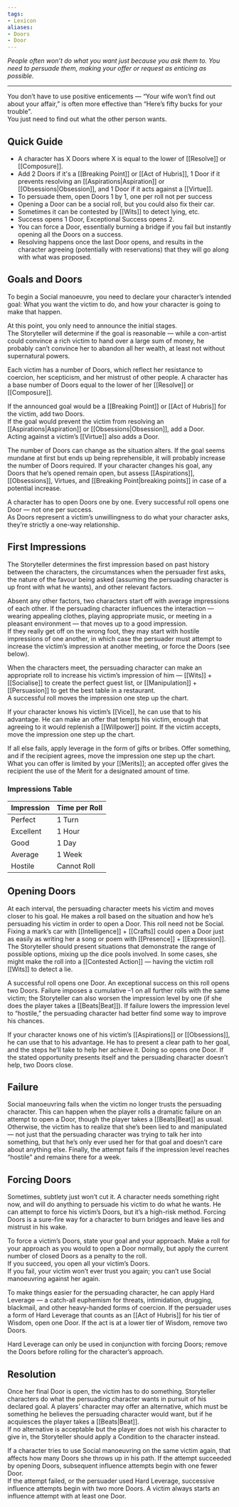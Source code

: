 ```yaml
---
tags:
- Lexicon
aliases:
- Doors
- Door
---
```


_People often won’t do what you want just because you ask them to. You need to persuade them, making your offer or request as enticing as possible._

---

You don’t have to use positive enticements — “Your wife won’t find out about your affair,” is often more effective than “Here’s fifty bucks for your trouble".\
You just need to find out what the other person wants.

## Quick Guide

- A character has X Doors where X is equal to the lower of [[Resolve]] or [[Composure]].
- Add 2 Doors if it's a [[Breaking Point]] or [[Act of Hubris]], 1 Door if it prevents resolving an [[Aspirations|Aspiration]] or [[Obsessions|Obsession]], and 1 Door if it acts against a [[Virtue]].
- To persuade them, open Doors 1 by 1, one per roll not per success
- Opening a Door can be a social roll, but you could also fix their car.
- Sometimes it can be contested by [[Wits]] to detect lying, etc.
- Success opens 1 Door, Exceptional Success opens 2.
- You can force a Door, essentially burning a bridge if you fail but instantly opening all the Doors on a success.
- Resolving happens once the last Door opens, and results in the character agreeing (potentially with reservations) that they will go along with what was proposed.

## Goals and Doors

To begin a Social manoeuvre, you need to declare your character’s intended goal: What you want the victim to do, and how your character is going to make that happen.

At this point, you only need to announce the initial stages.\
The Storyteller will determine if the goal is reasonable — while a con-artist could convince a rich victim to hand over a large sum of money, he probably can’t convince her to abandon all her wealth, at least not without supernatural powers.

Each victim has a number of Doors, which reflect her resistance to coercion, her scepticism, and her mistrust of other people. A character has a base number of Doors equal to the lower of her [[Resolve]] or [[Composure]].

If the announced goal would be a [[Breaking Point]] or [[Act of Hubris]] for the victim, add two Doors.\
If the goal would prevent the victim from resolving an [[Aspirations|Aspiration]] or [[Obsessions|Obsession]], add a Door.\
Acting against a victim’s [[Virtue]] also adds a Door.

The number of Doors can change as the situation alters. If the goal seems mundane at first but ends up being reprehensible, it will probably increase the number of Doors required. If your character changes his goal, any Doors that he’s opened remain open, but assess [[Aspirations]], [[Obsessions]], Virtues, and [[Breaking Point|breaking points]] in case of a potential increase.

A character has to open Doors one by one. Every successful roll opens one Door — not one per success.\
As Doors represent a victim’s unwillingness to do what your character asks, they’re strictly a one-way relationship.

## First Impressions

The Storyteller determines the first impression based on past history between the characters, the circumstances when the persuader first asks, the nature of the favour being asked (assuming the persuading character is up front with what he wants), and other relevant factors.

Absent any other factors, two characters start off with average impressions of each other. If the persuading character influences the interaction — wearing appealing clothes, playing appropriate music, or meeting in a pleasant environment — that moves up to a good impression.\
If they really get off on the wrong foot, they may start with hostile impressions of one another, in which case the persuader must attempt to increase the victim’s impression at another meeting, or force the Doors (see below).

When the characters meet, the persuading character can make an appropriate roll to increase his victim’s impression of him — [[Wits]] + [[Socialise]] to create the perfect guest list, or [[Manipulation]] + [[Persuasion]] to get the best table in a restaurant.\
A successful roll moves the impression one step up the chart.

If your character knows his victim’s [[Vice]], he can use that to his advantage. He can make an offer that tempts his victim, enough that agreeing to it would replenish a [[Willpower]] point. If the victim accepts, move the impression one step up the chart.

If all else fails, apply leverage in the form of gifts or bribes. Offer something, and if the recipient agrees, move the impression one step up the chart. What you can offer is limited by your [[Merits]]; an accepted offer gives the recipient the use of the Merit for a designated amount of time.

### Impressions Table

| Impression | Time per Roll |
| ---------- | ------------- |
| Perfect    | 1 Turn        |
| Excellent  | 1 Hour        |
| Good       | 1 Day         |
| Average    | 1 Week        |
| Hostile    | Cannot Roll   |

## Opening Doors

At each interval, the persuading character meets his victim and moves closer to his goal. He makes a roll based on the situation and how he’s persuading his victim in order to open a Door. This roll need not be Social. Fixing a mark’s car with [[Intelligence]] + [[Crafts]] could open a Door just as easily as writing her a song or poem with [[Presence]] + [[Expression]]. The Storyteller should present situations that demonstrate the range of possible options, mixing up the dice pools involved. In some cases, she might make the roll into a [[Contested Action]] — having the victim roll [[Wits]] to detect a lie.

A successful roll opens one Door. An exceptional success on this roll opens two Doors. Failure imposes a cumulative –1 on all further rolls with the same victim; the Storyteller can also worsen the impression level by one (if she does the player takes a [[Beats|Beat]]). If failure lowers the impression level to “hostile,” the persuading character had better find some way to improve his chances.

If your character knows one of his victim’s [[Aspirations]] or [[Obsessions]], he can use that to his advantage. He has to present a clear path to her goal, and the steps he’ll take to help her achieve it. Doing so opens one Door. If the stated opportunity presents itself and the persuading character doesn’t help, two Doors close.

## Failure

Social manoeuvring fails when the victim no longer trusts the persuading character. This can happen when the player rolls a dramatic failure on an attempt to open a Door, though the player takes a [[Beats|Beat]] as usual.\
Otherwise, the victim has to realize that she’s been lied to and manipulated — not just that the persuading character was trying to talk her into something, but that he’s only ever used her for that goal and doesn’t care about anything else. Finally, the attempt fails if the impression level reaches “hostile” and remains there for a week.

## Forcing Doors

Sometimes, subtlety just won’t cut it. A character needs something right now, and will do anything to persuade his victim to do what he wants. He can attempt to force his victim’s Doors, but it’s a high-risk method. Forcing Doors is a sure-fire way for a character to burn bridges and leave lies and mistrust in his wake.

To force a victim’s Doors, state your goal and your approach. Make a roll for your approach as you would to open a Door normally, but apply the current number of closed Doors as a penalty to the roll.\
If you succeed, you open all your victim’s Doors.\
If you fail, your victim won’t ever trust you again; you can’t use Social manoeuvring against her again.

To make things easier for the persuading character, he can apply Hard Leverage — a catch-all euphemism for threats, intimidation, drugging, blackmail, and other heavy-handed forms of coercion. If the persuader uses a form of Hard Leverage that counts as an [[Act of Hubris]] for his tier of Wisdom, open one Door. If the act is at a lower tier of Wisdom, remove two Doors.

Hard Leverage can only be used in conjunction with forcing Doors; remove the Doors before rolling for the character’s approach.

## Resolution

Once her final Door is open, the victim has to do something. Storyteller characters do what the persuading character wants in pursuit of his declared goal. A players’ character may offer an alternative, which must be something he believes the persuading character would want, but if he acquiesces the player takes a [[Beats|Beat]].\
If no alternative is acceptable but the player does not wish his character to give in, the Storyteller should apply a Condition to the character instead.

If a character tries to use Social manoeuvring on the same victim again, that affects how many Doors she throws up in his path. If the attempt succeeded by opening Doors, subsequent influence attempts begin with one fewer Door.\
If the attempt failed, or the persuader used Hard Leverage, successive influence attempts begin with two more Doors. A victim always starts an influence attempt with at least one Door.